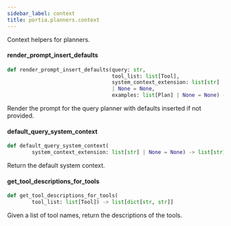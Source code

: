```yaml
---
sidebar_label: context
title: portia.planners.context
---
```


Context helpers for planners.

#### render\_prompt\_insert\_defaults

```python
def render_prompt_insert_defaults(query: str,
                                  tool_list: list[Tool],
                                  system_context_extension: list[str]
                                  | None = None,
                                  examples: list[Plan] | None = None) -> str
```

Render the prompt for the query planner with defaults inserted if not provided.

#### default\_query\_system\_context

```python
def default_query_system_context(
        system_context_extension: list[str] | None = None) -> list[str]
```

Return the default system context.

#### get\_tool\_descriptions\_for\_tools

```python
def get_tool_descriptions_for_tools(
        tool_list: list[Tool]) -> list[dict[str, str]]
```

Given a list of tool names, return the descriptions of the tools.

